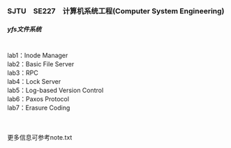 ### SJTU&emsp;SE227&emsp;计算机系统工程(Computer System Engineering)   
##### yfs文件系统  
&emsp;  
lab1：Inode Manager  
lab2：Basic File Server  
lab3：RPC  
lab4：Lock Server  
lab5：Log-based Version Control  
lab6：Paxos Protocol  
lab7：Erasure Coding  
&emsp;  
&emsp;  
  
更多信息可参考note.txt  
